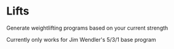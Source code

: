 # Lifts
Generate weightlifting programs based on your current strength

Currently only works for Jim Wendler's 5/3/1 base program
